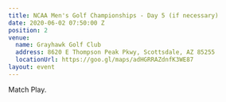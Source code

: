 ```yaml
---
title: NCAA Men's Golf Championships - Day 5 (if necessary)
date: 2020-06-02 07:50:00 Z
position: 2
venue:
  name: Grayhawk Golf Club
  address: 8620 E Thompson Peak Pkwy, Scottsdale, AZ 85255
  locationUrl: https://goo.gl/maps/adHGRRAZdnfK3WE87
layout: event
---
```


Match Play.